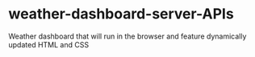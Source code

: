 # weather-dashboard-server-APIs
Weather dashboard that will run in the browser and feature dynamically updated HTML and CSS
